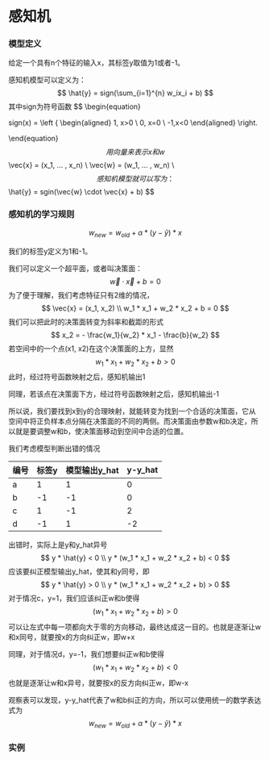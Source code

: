 # 感知机

### 模型定义

给定一个具有n个特征的输入x，其标签y取值为1或者-1。

感知机模型可以定义为：
$$
\hat{y} = sign(\sum_{i=1}^{n} w_ix_i + b)
$$
其中sign为符号函数
$$
\begin{equation}

sign(x) = \left 
\{
\begin{aligned}
1, x>0 \\
0, x=0 \\
-1,x<0 
\end{aligned}
\right.

\end{equation}
$$
用向量来表示x和w
$$
\vec{x} = (x_1, ... , x_n)  \\
\vec{w} = (w_1, ... , w_n)  \\
$$
感知机模型就可以写为：
$$
\hat{y} = sgin(\vec{w} \cdot \vec{x} + b)
$$
### 感知机的学习规则

$$
w_{new} = w_{old} + \alpha * (y- \hat{y}) * x
$$

我们的标签y定义为1和-1。

我们可以定义一个超平面，或者叫决策面：
$$
\vec{w} \cdot \vec{x} + b = 0
$$
为了便于理解，我们考虑特征只有2维的情况，
$$
\vec{x} = (x_1, x_2) \\
w_1 * x_1 + w_2 * x_2 + b = 0
$$
我们可以把此时的决策面转变为斜率和截距的形式
$$
x_2 = - \frac{w_1}{w_2} * x_1 - \frac{b}{w_2}
$$
若空间中的一个点(x1, x2)在这个决策面的上方，显然
$$
w_1 * x_1 + w_2 * x_2 + b > 0
$$
此时，经过符号函数映射之后，感知机输出1

同理，若该点在决策面下方，经过符号函数映射之后，感知机输出-1

所以说，我们要找到x到y的合理映射，就能转变为找到一个合适的决策面，它从空间中将正负样本点分隔在决策面的不同的两侧。而决策面由参数w和b决定，所以就是要调整w和b，使决策面移动到空间中合适的位置。

我们考虑模型判断出错的情况

| 编号 | 标签y | 模型输出y_hat | y-y_hat |
| ---- | ----- | ------------- | ------- |
| a    | 1     | 1             | 0       |
| b    | -1    | -1            | 0       |
| c    | 1     | -1            | 2       |
| d    | -1    | 1             | -2      |

出错时，实际上是y和y_hat异号
$$
y * \hat{y} < 0 \\
y * (w_1 * x_1 + w_2 * x_2 + b) < 0
$$
应该要纠正模型输出y_hat，使其和y同号，即
$$
y * \hat{y} > 0 \\
y * (w_1 * x_1 + w_2 * x_2 + b) > 0
$$
对于情况c，y=1，我们应该纠正w和b使得
$$
(w_1 * x_1 + w_2 * x_2 + b) > 0
$$
可以让左式中每一项都向大于零的方向移动，最终达成这一目的。也就是逐渐让w和x同号，就要按x的方向纠正w，即w+x

同理，对于情况d，y=-1，我们想要纠正w和b使得
$$
(w_1 * x_1 + w_2 * x_2 + b) < 0
$$
也就是逐渐让w和x异号，就要按x的反方向纠正w，即w-x

观察表可以发现，y-y_hat代表了w和b纠正的方向，所以可以使用统一的数学表达式为
$$
w_{new} = w_{old} + \alpha * (y- \hat{y}) * x
$$



### 实例





```python

```


